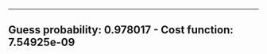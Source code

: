 -----------------------------------------------------------
Guess probability: 0.978017 - Cost function: 7.54925e-09
-----------------------------------------------------------